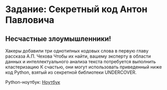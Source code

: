 # Задание: Секретный код Антон Павловича
## Несчастные злоумышленники!
Хакеры добавили три однотипных кодовых слова в первую главу рассказа А.П. Чехова 
Чтобы их найти, вашему эксперту в области данных и интеллектуального анализа текста потребуется выполнить кластеризацию
К счастью, они могут использовать приведенный ниже код Python, взятый из секретной библиотеки UNDERCOVER.

Python-ноутбук: [Ноутбук](data/Secret_code.ipynb)
